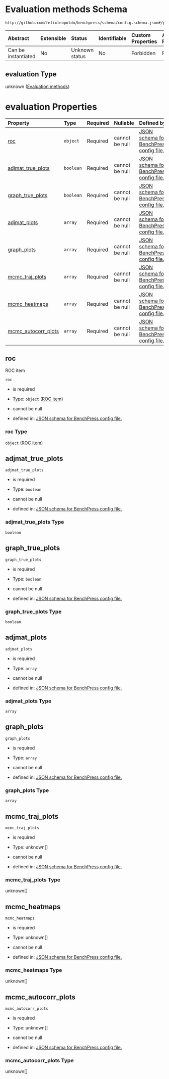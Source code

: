# Evaluation methods Schema

```txt
http://github.com/felixleopoldo/benchpress/schema/config.schema.json#/properties/benchmark_setup/properties/evaluation
```



| Abstract            | Extensible | Status         | Identifiable | Custom Properties | Additional Properties | Access Restrictions | Defined In                                                                    |
| :------------------ | :--------- | :------------- | :----------- | :---------------- | :-------------------- | :------------------ | :---------------------------------------------------------------------------- |
| Can be instantiated | No         | Unknown status | No           | Forbidden         | Forbidden             | none                | [config.schema.json*](../../../out/config.schema.json "open original schema") |

## evaluation Type

unknown ([Evaluation methods](config-properties-benchmark-setup-properties-evaluation-methods.md))

# evaluation Properties

| Property                                    | Type      | Required | Nullable       | Defined by                                                                                                                                                                                                                                                                                       |
| :------------------------------------------ | :-------- | :------- | :------------- | :----------------------------------------------------------------------------------------------------------------------------------------------------------------------------------------------------------------------------------------------------------------------------------------------- |
| [roc](#roc)                                 | `object`  | Required | cannot be null | [JSON schema for BenchPress config file.](config-definitions-roc-item.md "http://github.com/felixleopoldo/benchpress/schema/config.schema.json#/properties/benchmark_setup/properties/evaluation/properties/roc")                                                                                |
| [adjmat_true_plots](#adjmat_true_plots)     | `boolean` | Required | cannot be null | [JSON schema for BenchPress config file.](config-properties-benchmark-setup-properties-evaluation-methods-properties-adjmat_true_plots.md "http://github.com/felixleopoldo/benchpress/schema/config.schema.json#/properties/benchmark_setup/properties/evaluation/properties/adjmat_true_plots") |
| [graph_true_plots](#graph_true_plots)       | `boolean` | Required | cannot be null | [JSON schema for BenchPress config file.](config-properties-benchmark-setup-properties-evaluation-methods-properties-graph_true_plots.md "http://github.com/felixleopoldo/benchpress/schema/config.schema.json#/properties/benchmark_setup/properties/evaluation/properties/graph_true_plots")   |
| [adjmat_plots](#adjmat_plots)               | `array`   | Required | cannot be null | [JSON schema for BenchPress config file.](config-properties-benchmark-setup-properties-evaluation-methods-properties-adjmat_plots.md "http://github.com/felixleopoldo/benchpress/schema/config.schema.json#/properties/benchmark_setup/properties/evaluation/properties/adjmat_plots")           |
| [graph_plots](#graph_plots)                 | `array`   | Required | cannot be null | [JSON schema for BenchPress config file.](config-properties-benchmark-setup-properties-evaluation-methods-properties-graph_plots.md "http://github.com/felixleopoldo/benchpress/schema/config.schema.json#/properties/benchmark_setup/properties/evaluation/properties/graph_plots")             |
| [mcmc_traj_plots](#mcmc_traj_plots)         | `array`   | Required | cannot be null | [JSON schema for BenchPress config file.](config-definitions-mcmc_traj_plots.md "http://github.com/felixleopoldo/benchpress/schema/config.schema.json#/properties/benchmark_setup/properties/evaluation/properties/mcmc_traj_plots")                                                             |
| [mcmc_heatmaps](#mcmc_heatmaps)             | `array`   | Required | cannot be null | [JSON schema for BenchPress config file.](config-definitions-mcmc_heatmaps.md "http://github.com/felixleopoldo/benchpress/schema/config.schema.json#/properties/benchmark_setup/properties/evaluation/properties/mcmc_heatmaps")                                                                 |
| [mcmc_autocorr_plots](#mcmc_autocorr_plots) | `array`   | Required | cannot be null | [JSON schema for BenchPress config file.](config-definitions-mcmc_autocorr_plots.md "http://github.com/felixleopoldo/benchpress/schema/config.schema.json#/properties/benchmark_setup/properties/evaluation/properties/mcmc_autocorr_plots")                                                     |

## roc

ROC item

`roc`

*   is required

*   Type: `object` ([ROC item](config-definitions-roc-item.md))

*   cannot be null

*   defined in: [JSON schema for BenchPress config file.](config-definitions-roc-item.md "http://github.com/felixleopoldo/benchpress/schema/config.schema.json#/properties/benchmark_setup/properties/evaluation/properties/roc")

### roc Type

`object` ([ROC item](config-definitions-roc-item.md))

## adjmat_true_plots



`adjmat_true_plots`

*   is required

*   Type: `boolean`

*   cannot be null

*   defined in: [JSON schema for BenchPress config file.](config-properties-benchmark-setup-properties-evaluation-methods-properties-adjmat_true_plots.md "http://github.com/felixleopoldo/benchpress/schema/config.schema.json#/properties/benchmark_setup/properties/evaluation/properties/adjmat_true_plots")

### adjmat_true_plots Type

`boolean`

## graph_true_plots



`graph_true_plots`

*   is required

*   Type: `boolean`

*   cannot be null

*   defined in: [JSON schema for BenchPress config file.](config-properties-benchmark-setup-properties-evaluation-methods-properties-graph_true_plots.md "http://github.com/felixleopoldo/benchpress/schema/config.schema.json#/properties/benchmark_setup/properties/evaluation/properties/graph_true_plots")

### graph_true_plots Type

`boolean`

## adjmat_plots



`adjmat_plots`

*   is required

*   Type: `array`

*   cannot be null

*   defined in: [JSON schema for BenchPress config file.](config-properties-benchmark-setup-properties-evaluation-methods-properties-adjmat_plots.md "http://github.com/felixleopoldo/benchpress/schema/config.schema.json#/properties/benchmark_setup/properties/evaluation/properties/adjmat_plots")

### adjmat_plots Type

`array`

## graph_plots



`graph_plots`

*   is required

*   Type: `array`

*   cannot be null

*   defined in: [JSON schema for BenchPress config file.](config-properties-benchmark-setup-properties-evaluation-methods-properties-graph_plots.md "http://github.com/felixleopoldo/benchpress/schema/config.schema.json#/properties/benchmark_setup/properties/evaluation/properties/graph_plots")

### graph_plots Type

`array`

## mcmc_traj_plots



`mcmc_traj_plots`

*   is required

*   Type: unknown\[]

*   cannot be null

*   defined in: [JSON schema for BenchPress config file.](config-definitions-mcmc_traj_plots.md "http://github.com/felixleopoldo/benchpress/schema/config.schema.json#/properties/benchmark_setup/properties/evaluation/properties/mcmc_traj_plots")

### mcmc_traj_plots Type

unknown\[]

## mcmc_heatmaps



`mcmc_heatmaps`

*   is required

*   Type: unknown\[]

*   cannot be null

*   defined in: [JSON schema for BenchPress config file.](config-definitions-mcmc_heatmaps.md "http://github.com/felixleopoldo/benchpress/schema/config.schema.json#/properties/benchmark_setup/properties/evaluation/properties/mcmc_heatmaps")

### mcmc_heatmaps Type

unknown\[]

## mcmc_autocorr_plots



`mcmc_autocorr_plots`

*   is required

*   Type: unknown\[]

*   cannot be null

*   defined in: [JSON schema for BenchPress config file.](config-definitions-mcmc_autocorr_plots.md "http://github.com/felixleopoldo/benchpress/schema/config.schema.json#/properties/benchmark_setup/properties/evaluation/properties/mcmc_autocorr_plots")

### mcmc_autocorr_plots Type

unknown\[]

